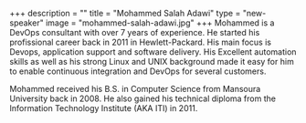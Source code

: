 +++
description = ""
title = "Mohammed Salah Adawi"
type = "new-speaker"
image = "mohammed-salah-adawi.jpg"
+++
Mohammed is a DevOps consultant with over 7 years of experience. He started his profissional career back in 2011 in Hewlett-Packard. His main focus is Devops, application support and software delivery. His Excellent automation skills as well as his strong Linux and UNIX background made it easy for him to enable continuous integration and DevOps for several customers.

Mohammed received his B.S. in Computer Science from Mansoura University back in 2008. He also gained his technical diploma from the Information Technology Institute (AKA ITI) in 2011.